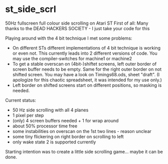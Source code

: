 # st_side_scrl
50Hz fullscreen full colour side scrolling on Atari ST
First of all: Many thanks to the DEAD HACKERS SOCIETY - I just take your code for this

Playing around with the 4 bit technique I met some problems:
- On different STs different implementations of 4 bit technique is working or even not. This currently leads into 2 different  versions of code. You may use the compiler-switches for machine1 or machine2
- To get a stable overscan on (4bit-)shiftet screens, left outer border of screen buffer needs to be empty. Same for the right outer border on not shifted screen. You may have a look on Timings68.ods, sheet "draft". (I apologize for this chaotic spreadsheet, it was intended for my use only.)
- Left border on shifted screens start on different positions, so masking is needed.

Current status:
- 50 Hz side scrolling with all 4 planes 
- 1 pixel per step
- (only) 4 screen buffers needed + 1 for wrap around
- about 50% processor time free
- some instabilities on overscan on the 1st two lines - reason unclear
- some tiny flickering on right border on scrolling to left
- only wake state 2 is supported currently

Starting intention was to create a little side scrolling game... maybe it can be done.
